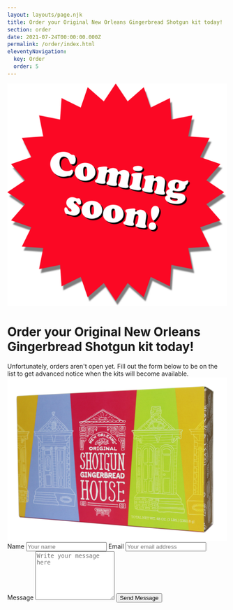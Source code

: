 ```yaml
---
layout: layouts/page.njk
title: Order your Original New Orleans Gingerbread Shotgun kit today!
section: order
date: 2021-07-24T00:00:00.000Z
permalink: /order/index.html
eleventyNavigation:
  key: Order
  order: 5
---
```


<div class="section two-column-grid">
  <div class="left-side">
    <img class="badge" src="/static/img/badge.svg" alt="Coming soon badge">
    <h1 class="show">Order your Original New Orleans Gingerbread Shotgun kit today!</h1>
Unfortunately, orders aren't open yet. Fill out the form below to be on the list to get advanced notice when the kits will become available.
</div>
<div class="right-side">
<img src="/static/img/PDART-box-home.png" alt="New Orleans Gingerbread Shotgun packaging">
</div>
</div>
<div class="section email-signup">
  <div class="border">
    <main>
    <form name="contact" method="POST" netlify>
  <label for="name">Name</label>
  <input type="text" name="name" id="name" autocomplete="name" placeholder="Your name" title="Please enter your name" required>
  <label for="email">Email</label>
  <input type="email" name="email" id="email" autocomplete="email" placeholder="Your email address" title="The domain portion of the email address is invalid (the portion after the @)." pattern="^([^\x00-\x20\x22\x28\x29\x2c\x2e\x3a-\x3c\x3e\x40\x5b-\x5d\x7f-\xff]+|\x22([^\x0d\x22\x5c\x80-\xff]|\x5c[\x00-\x7f])*\x22)(\x2e([^\x00-\x20\x22\x28\x29\x2c\x2e\x3a-\x3c\x3e\x40\x5b-\x5d\x7f-\xff]+|\x22([^\x0d\x22\x5c\x80-\xff]|\x5c[\x00-\x7f])*\x22))*\x40([^\x00-\x20\x22\x28\x29\x2c\x2e\x3a-\x3c\x3e\x40\x5b-\x5d\x7f-\xff]+|\x5b([^\x0d\x5b-\x5d\x80-\xff]|\x5c[\x00-\x7f])*\x5d)(\x2e([^\x00-\x20\x22\x28\x29\x2c\x2e\x3a-\x3c\x3e\x40\x5b-\x5d\x7f-\xff]+|\x5b([^\x0d\x5b-\x5d\x80-\xff]|\x5c[\x00-\x7f])*\x5d))*(\.\w{2,})+$" required>
  <label for="message">Message</label>
  <textarea name="message" id="message" placeholder="Write your message here" rows="7" required></textarea>
  <button type="submit" name="submit">Send Message</button>
</form>
</main>
  </div>
</div>
